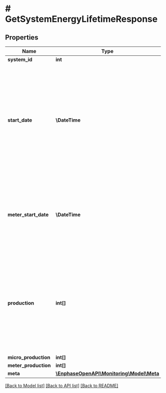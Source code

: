 # # GetSystemEnergyLifetimeResponse

## Properties

Name | Type | Description | Notes
------------ | ------------- | ------------- | -------------
**system_id** | **int** | System ID. | [optional]
**start_date** | **\DateTime** | When no start_date parameter is specified on the request, this is the operational_date of the system. May be null if system has never produced. When a start_date parameter is included in the request, it is included here in the response. | [optional]
**meter_start_date** | **\DateTime** | First day in the time series when measurements are taken from a meter instead of from microinverters. This field is not present unless the system has a meter. | [optional]
**production** | **int[]** | An array of production measurements, one for each day since the system started producing, or one for each day of the requested period. If the system has never produced energy, the array may be empty. | [optional]
**micro_production** | **int[]** |  | [optional]
**meter_production** | **int[]** |  | [optional]
**meta** | [**\EnphaseOpenAPI\Monitoring\Model\Meta**](Meta.md) |  | [optional]

[[Back to Model list]](../../README.md#models) [[Back to API list]](../../README.md#endpoints) [[Back to README]](../../README.md)

